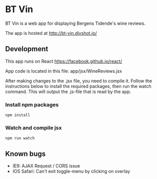 # BT Vin

BT Vin is a web app for displaying Bergens Tidende's wine reviews.

The app is hosted at http://bt-vin.divshot.io/


## Development
This app runs on React https://facebook.github.io/react/

App code is located in this file: app/jsx/WineReviews.jsx

After making changes to the .jsx file, you need to compile it. Follow the instructions below to install the required packages, then run the watch command. This will output the .js-file that is read by the app.


### Install npm packages
```
npm install
```

### Watch and compile jsx
```
npm run watch
```

## Known bugs

* IE9: AJAX Request / CORS issue
* IOS Safari: Can't exit toggle-menu by clicking on overlay